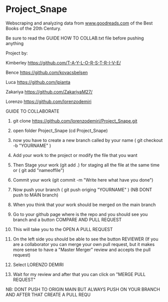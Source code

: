 # Project_Snape
Webscraping and analyzing data from www.goodreads.com of the Best Books of the 20th Century.

Be sure to read the GUIDE HOW TO COLLAB.txt file before pushing anything

Project by:

Kimberley    https://github.com/T-A-Y-L-O-R-S-T-R-I-V-E/

Bence        https://github.com/kovacsbelsen

Luca         https://github.com/lpianta

Zakariya     https://github.com/ZakariyaM27/

Lorenzo      https://github.com/lorenzodemiri

GUIDE TO COLLABORATE

1) git clone https://github.com/lorenzodemiri/Project_Snape.git

2) open folder Project_Snape (cd Project_Snape)

3) now you have to create a new branch called by your name ( git checkout -b "YOURNAME" )

4) Add your work to the project or modify the file that you want

5) Then Stage your work (git add .) for staging all the file at the same time or ( git add "nameoffile")

6) Commit your work (git commit -m "Write here what have you done")

7) Now push your branch ( git push origing "YOURNAME" ) (NB DONT push to MAIN branch)

8) When you think that your work should be merged on the main branch 

9) Go to your github page where is the repo and you should see you branch and a button 
   COMPARE AND PULL REQUEST
   
10) This will take you to the OPEN A PULL REQUEST

10) On the left side you should be able to see the button REVIEWER
	(If you are a collaborator you can merge your own pull request, but it makes more sense to have a "Master Merger"
	 review and accepts the pull request)
	
11) Select LORENZO DEMIRI

12) Wait for my review and after that you can click on "MERGE PULL REQUEST"


NB: DONT PUSH TO ORIGIN MAIN BUT ALWAYS PUSH ON YOUR BRANCH AND AFTER THAT CREATE A PULL REQU
